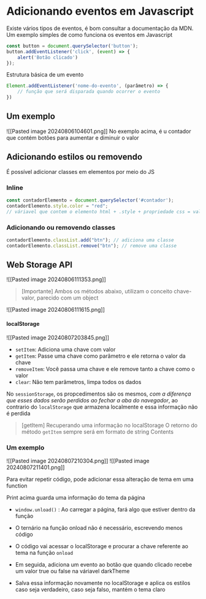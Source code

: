 # Adicionando eventos em Javascript
Existe vários tipos de eventos, é bom consultar a documentação da MDN.
Um exemplo simples de como funciona os eventos em Javascript
```js
const button = document.querySelector('button');
button.addEventListener('click', (event) => {
	alert('Botão clicado')
});
```

Estrutura básica de um evento
```js
Element.addEventListener('nome-do-evento', (parâmetro) => {
	// função que será disparada quando ocorrer o evento
})
```

## Um exemplo
![[Pasted image 20240806104601.png]]
No exemplo acima, é u  contador que contém botões para aumentar e diminuir o valor

## Adicionando estilos ou removendo
É possível adicionar classes em elementos por meio do JS
### Inline
```js
const contadorElemento = document.querySelector('#contador');
contadorElemento.style.color = "red";
// váriavel que contem o elemento html + .style + propriedade css = valor
```

### Adicionando ou removendo classes
```js
contadorElemento.classList.add("btn"); // adiciona uma classe
contadorElemento.classList.remove("btn"); // remove uma classe
```

## Web Storage API 
![[Pasted image 20240806111353.png]]

> [Importante]
> Ambos os métodos abaixo, utilizam o conceito chave-valor, parecido com um object

![[Pasted image 20240806111615.png]]

#### localStorage
![[Pasted image 20240807203845.png]]

- `setItem`: Adiciona uma chave com valor
- `getItem`: Passe uma chave como parâmetro e ele retorna o valor da chave
- `removeItem`: Você passa uma chave e ele remove tanto a chave como o valor
- `clear`: Não tem parâmetros, limpa todos os dados

No `sessionStorage`, os propcedimentos são os mesmos, *com a diferença que esses dados serão perdidos ao fechar a aba do navegador*, ao contrario do `localStorage` que armazena localmente e essa informação não é perdida

> [getItem] Recuperando uma informação no localStorage
> O retorno do método `getItem` sempre será em formato de string
> Contents

### Um exemplo
![[Pasted image 20240807210304.png]]
![[Pasted image 20240807211401.png]]

Para evitar repetir código, pode adicionar essa alteração de tema em uma function

Print acima guarda uma informação do tema da página
- `window.unload()` : Ao carregar a página, fará algo que estiver dentro da função
- O ternário na função onload não é necessário, escrevendo menos código

- O código vai acessar o localStorage e procurar a chave referente ao tema na função `onload`
- Em seguida, adiciona um evento ao botão que quando clicado recebe um valor true ou false na váriavel darkTheme
- Salva essa informação novamente no localStorage e aplica os estilos caso seja verdadeiro, caso seja falso, mantém o tema claro